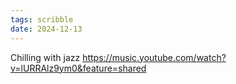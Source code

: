 ```yaml
---
tags: scribble
date: 2024-12-13
---
```


Chilling with jazz
https://music.youtube.com/watch?v=lURRAlz9ym0&feature=shared
